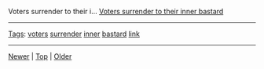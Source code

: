 <!--
title: Voters surrender to their inner bastard
date: 2020-06-28T14:51:45.054Z
tags: voters, surrender, inner, bastard, link
-->





Voters surrender to their i...
[Voters surrender to their inner bastard](http://www.thedailymash.co.uk/politics/politics-headlines/voters-surrender-to-their-inner-bastard-2015050898124)

<!--BOTTOM-POST-NAVIGATION-->
---

[Tags](tags.md): [voters](tag-voters.md) [surrender](tag-surrender.md) [inner](tag-inner.md) [bastard](tag-bastard.md) [link](tag-link.md)

---

[Newer](117940653837.md) | [Top](index.md) | [Older](118606393777.md)